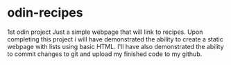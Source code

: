 # odin-recipes
1st odin project
Just a simple webpage that will link to recipes.
Upon completing this project i will have demonstrated the ability to create a static webpage with lists using basic HTML.
I'll have also demonstrated the ability to commit changes to git and upload my finished code to my github. 